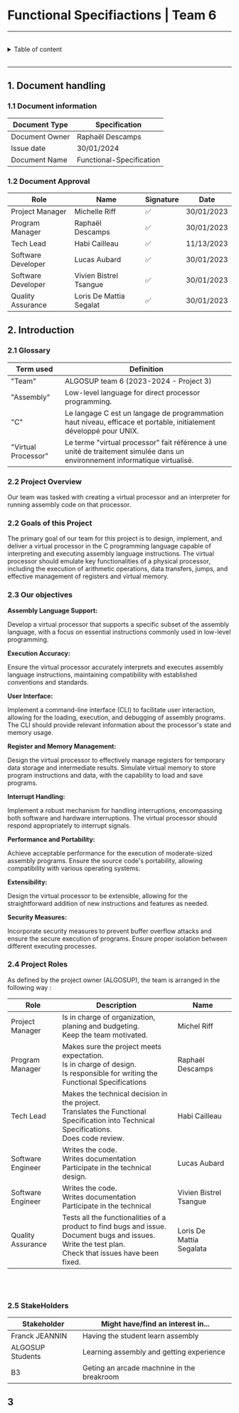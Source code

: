 # Functional Specifiactions | Team 6 

---

<br>
<details>
<summary> Table of content </summary>

- [Functional Specifications | Team 6]
(#functional-specifications--team-4)
    - [Table of content](#Table of content)
    

</details>
</br>

---
## 1. Document handling 

### 1.1 Document information 

| Document Type | Specification |
|---|---|
| Document Owner | Raphaël Descamps |
| Issue date | 30/01/2024 |
| Document Name | Functional-Specification|


### 1.2 Document Approval

| Role | Name | Signature | Date |
|---|---|---|---|
| Project Manager | Michelle Riff | ✅ | 30/01/2023 |
| Program Manager | Raphaël Descamps| ✅ |30/01/2023 |
| Tech Lead | Habi Cailleau | ✅ | 11/13/2023 |
| Software Developer | Lucas Aubard | ✅ | 30/01/2023 |
| Software Developer | Vivien Bistrel Tsangue |✅ | 30/01/2023|
| Quality Assurance | Loris De Mattia Segalat | ✅ | 30/01/2023 |


## 2. Introduction

### 2.1 Glossary

| Term used | Definition |
|---|---|
| "Team" | ALGOSUP team 6 (2023-2024 - Project 3) |
| "Assembly" | Low-level language for direct processor programming. |
| "C" | Le langage C est un langage de programmation haut niveau, efficace et portable, initialement développé pour UNIX. |
| "Virtual Processor" | Le terme "virtual processor" fait référence à une unité de traitement simulée dans un environnement informatique virtualisé. |

### 2.2 Project Overview 

Our team was tasked with creating a virtual processor and an interpreter for running assembly code on 
that processor.


### 2.2 Goals of this Project
The primary goal of our team for this project is to design, implement, and deliver a virtual processor in the C programming language capable of interpreting and executing assembly language instructions. The virtual processor should emulate key functionalities of a physical processor, including the execution of arithmetic operations, data transfers, jumps, and effective management of registers and virtual memory.

### 2.3 Our objectives

<b>Assembly Language Support:</b>

Develop a virtual processor that supports a specific subset of the assembly language, with a focus on essential instructions commonly used in low-level programming.

<b>Execution Accuracy:</b>

Ensure the virtual processor accurately interprets and executes assembly language instructions, maintaining compatibility with established conventions and standards.

<b>User Interface:</b>

Implement a command-line interface (CLI) to facilitate user interaction, allowing for the loading, execution, and debugging of assembly programs. The CLI should provide relevant information about the processor's state and memory usage.

<b>Register and Memory Management:</b>

Design the virtual processor to effectively manage registers for temporary data storage and intermediate results. Simulate virtual memory to store program instructions and data, with the capability to load and save programs.

<b>Interrupt Handling:</b>

Implement a robust mechanism for handling interruptions, encompassing both software and hardware interruptions. The virtual processor should respond appropriately to interrupt signals.

<b>Performance and Portability:</b>

Achieve acceptable performance for the execution of moderate-sized assembly programs. Ensure the source code's portability, allowing compatibility with various operating systems.

<b>Extensibility:</b>

Design the virtual processor to be extensible, allowing for the straightforward addition of new instructions and features as needed.

<b>Security Measures:</b>

Incorporate security measures to prevent buffer overflow attacks and ensure the secure execution of programs. Ensure proper isolation between different executing processes.


### 2.4 Project Roles 

As defined by the project owner (ALGOSUP), the team is arranged in the following way :

| Role | Description | Name |
|---|---|---|
| Project Manager | Is in charge of organization, planing and budgeting.<br>Keep the team motivated.  | Michel Riff |
| Program Manager | Makes sure the project meets expectation.<br>Is in charge of design.<br>Is responsible for writing the Functional Specifications | Raphaël Descamps |
| Tech Lead | Makes the technical decision in the project.<br>Translates the Functional Specification into Technical Specifications.<br> Does code review. | Habi Cailleau |
| Software Engineer | Writes the code.<br>Writes documentation<br>Participate in the technical design. | Lucas Aubard |
| Software Engineer | Writes the code.<br>Writes documentation<br>Participate in the technical  | Vivien Bistrel Tsangue |
| Quality Assurance |  Tests all the functionalities of a product to find bugs and issue.<br>Document bugs and issues.<br>Write the test plan.<br>Check that issues have been fixed.| Loris De Mattia Segalata |

<br></br>

### 2.5 StakeHolders 

| Stakeholder | Might have/find an interest in... |
|---|---|
| Franck JEANNIN | Having the student learn assembly  |
| ALGOSUP Students | Learning assembly and getting experience |
| B3 | Geting an arcade machnine in the breakroom |

## 3 